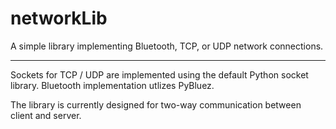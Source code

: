 # networkLib

A simple library implementing Bluetooth, TCP, or UDP network connections. 

---

Sockets for TCP / UDP are implemented using the default Python socket library. Bluetooth implementation utlizes PyBluez. 

The library is currently designed for two-way communication between client and server. 